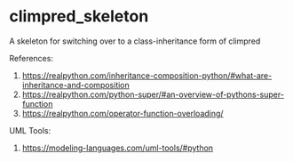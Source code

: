 # climpred_skeleton
A skeleton for switching over to a class-inheritance form of climpred

References:
1. https://realpython.com/inheritance-composition-python/#what-are-inheritance-and-composition
2. https://realpython.com/python-super/#an-overview-of-pythons-super-function
3. https://realpython.com/operator-function-overloading/

UML Tools:
1. https://modeling-languages.com/uml-tools/#python
